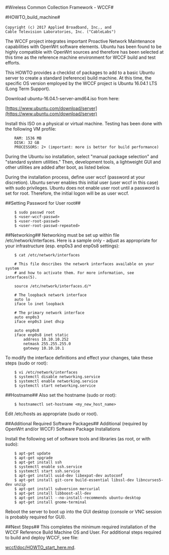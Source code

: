 #Wireless Common Collection Framework - WCCF#

#HOWTO\_build\_machine#

`Copyright (c) 2017 Applied Broadband, Inc., and`
`                   Cable Television Laboratories, Inc. ("CableLabs")`

The WCCF project integrates important Proactive Network Maintenance capabilities with OpenWrt software elements.  Ubuntu has been found to be highly compatible with OpenWrt sources and therefore has been selected at this time as the reference machine environment for WCCF build and test efforts.

This HOWTO provides a checklist of packages to add to a basic Ubuntu server to create a standard (reference) build machine.  At this time, the specific OS version employed by the WCCF project is Ubuntu 16.04.1 LTS (Long Term Support).

Download ubuntu-16.04.1-server-amd64.iso from here:

[https://www.ubuntu.com/download/server](https://www.ubuntu.com/download/server)

Install this ISO on a physical or virtual machine.  Testing has been done with the following VM profile:

		RAM: 1536 MB
		DISK: 32 GB
		PROCESSORS: 2+ (important: more is better for build performance)

During the Ubuntu iso installation, select "manual package selection" and "standard system utilities."  Then, development tools, a lightweight GUI and other utilities are added after boot, as listed below.

During the installation process, define user wccf (password at your discretion).  Ubuntu server enables this initial user (user wccf in this case) with sudo privileges. Ubuntu does not enable user root until a password is set for root.  Therefore, the initial logon will be as user wccf.

##Setting Password for User root##

		$ sudo passwd root
		$ <user-wccf-passwd>
		$ <user-root-passwd>
		$ <user-root-passwd-repeated>

##Networking##
Networking must be set up within file /etc/network/interfaces.  Here is a sample only - adjust as appropriate for your infrastructure (esp. enp0s3 and enp0s8 settings):

		$ cat /etc/network/interfaces

		# This file describes the network interfaces available on your system
		# and how to activate them. For more information, see interfaces(5).

		source /etc/network/interfaces.d/*

		# The loopback network interface
		auto lo
		iface lo inet loopback

		# The primary network interface
		auto enp0s3
		iface enp0s3 inet dhcp

		auto enp0s8
		iface enp0s8 inet static
			address 10.10.10.252
			netmask 255.255.255.0
			gateway 10.10.10.1

To modify the interface definitions and effect your changes, take these steps (sudo or root):

		$ vi /etc/network/interfaces
		$ systemctl disable networking.service
		$ systemctl enable networking.service
		$ systemctl start networking.service

##Hostname##
Also set the hostname (sudo or root):

		$ hostnamectl set-hostname <my_new_host_name>


Edit /etc/hosts as appropriate (sudo or root).

##Additional Required Software Packages##
Additional (required by OpenWrt and/or WCCF) Software Package Installations

Install the following set of software tools and libraries (as root, or with sudo):

		$ apt-get update
		$ apt-get upgrade
		$ apt-get install ssh
		$ systemctl enable ssh.service
		$ systemctl start ssh.service
		$ apt-get install uuid-dev libexpat-dev autoconf
		$ apt-get install git-core build-essential libssl-dev libncurses5-dev unzip
		$ apt-get install subversion mercurial
		$ apt-get install libboost-all-dev
		$ apt-get install --no-install-recommends ubuntu-desktop
		$ apt-get install gnome-terminal

Reboot the server to boot up into the GUI desktop (console or VNC session is probably required for GUI).

##Next Steps##
This completes the minimum required installation of the WCCF Reference Build Machine OS and User.  For additional steps required to build and deploy WCCF, see file:

[wccf/doc/HOWTO_start_here.md](./HOWTO_start_here.md).

